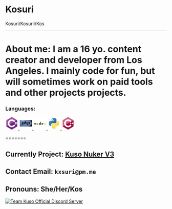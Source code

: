 ## <h1>Kosuri</h1>

Kosuri/Kosurii/Kos

-------

About me:
I am a 16 yo. content creator and developer from Los Angeles.
I mainly code for fun, but will sometimes work on paid tools and other projects projects.
=======
<h3 align="left">Languages:</h3>
<p align="left"> <a href="https://docs.microsoft.com/en-us/dotnet/csharp/" target="_blank"> <img src="https://raw.githubusercontent.com/devicons/devicon/master/icons/csharp/csharp-original.svg" alt="C#" width="40" height="40"/> </a> <a href="https://www.php.net/" target="_blank"> <img src="https://raw.githubusercontent.com/devicons/devicon/master/icons/php/php-original.svg" alt="PHP" width="40" height="40"/> </a> <a href="https://nodejs.org/" target="_blank"> <img src="https://raw.githubusercontent.com/devicons/devicon/master/icons/nodejs/nodejs-original-wordmark.svg" alt="NodeJS" width="40" height="40"/> </a> <a href="https://www.python.org" target="_blank"> <img src="https://raw.githubusercontent.com/devicons/devicon/master/icons/python/python-original.svg" alt="Python" width="40" height="40"/> </a> <a href="https://isocpp.org/" target="_blank"> <img src="https://raw.githubusercontent.com/devicons/devicon/master/icons/cplusplus/cplusplus-original.svg" alt="C++" width="40" height="40"/> </a> </p>

=======

Currently Project: [Kuso Nuker V3](https://teamkuso.xyz/nuker)
-------
Contact Email: `kxsuri@pm.me`
------
Pronouns: She/Her/Kos
-----------------------------------------------------------------------
<p align="left"> <a href="https://teamkuso.xyz/discord/" target="_blank"> <img src="https://discord.com/assets/3437c10597c1526c3dbd98c737c2bcae.svg" alt="Team Kuso Official Discord Server" width="40" height="40"/> </a>
